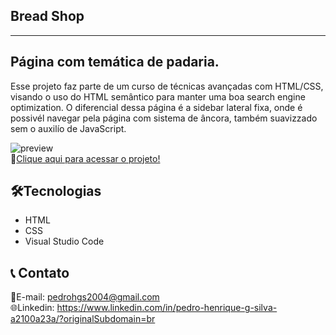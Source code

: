 ## Bread Shop
<hr>

<h2>Página com temática de padaria.</h2>

Esse projeto faz parte de um curso de técnicas avançadas com HTML/CSS, visando o uso do HTML semântico para manter uma boa search engine optimization. O diferencial dessa página é a sidebar lateral fixa, onde é possivél navegar pela página com sistema de âncora, também suavizzado sem o auxilío de JavaScript.

![preview](./padaria.gif)<br>
🔗[Clique aqui para acessar o projeto!](https://pedrodevvv.github.io/bakery_page/)
## 🛠️Tecnologias

* HTML
* CSS
* Visual Studio Code

## 📞 Contato

📩E-mail: pedrohgs2004@gmail.com <br>
🌐Linkedin: https://www.linkedin.com/in/pedro-henrique-g-silva-a2100a23a/?originalSubdomain=br
